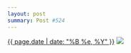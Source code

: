 ```yaml
---
layout: post
summary: Post #524
---
```


<p>
  <time><a href="/524">{{ page.date | date: "%B %e, %Y" }}</a></time>
  <a href="/524"><img src="{{ site.assets_url }}/524-640.jpg" srcset="{{ site.assets_url }}/524-320.jpg 320w, {{ site.assets_url }}/524-640.jpg 640w, {{ site.assets_url }}/524-960.jpg 960w, {{ site.assets_url }}/524-1280.jpg 1280w" sizes="(min-width: 700px) 50vw, calc(100vw - 2rem)" /></a>
</p>

